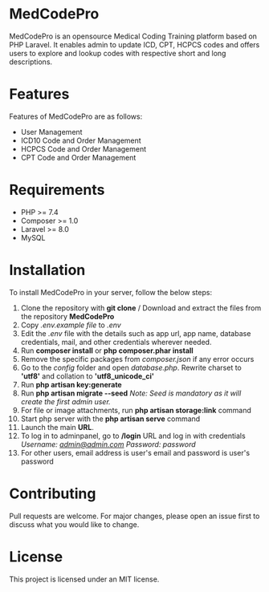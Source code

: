# MedCodePro
MedCodePro is an opensource Medical Coding Training platform based on PHP Laravel. It enables admin to update ICD, CPT, HCPCS codes and offers users to explore and lookup codes with respective short and long descriptions. 

# Features
Features of MedCodePro are as follows:
- User Management
- ICD10 Code and Order Management
- HCPCS Code and Order Management
- CPT Code and Order Management

# Requirements
- PHP >= 7.4
- Composer >= 1.0
- Laravel >= 8.0
- MySQL

# Installation
To install MedCodePro in your server, follow the below steps:

1. Clone the repository with **git clone** / Download and extract the files from the repository **MedCodePro**
2. Copy *.env.example file* to *.env*
3. Edit the *.env* file with the details such as app url, app name, database credentials, mail, and other credentials wherever needed.
4. Run **composer install** or **php composer.phar install**
5. Remove the specific packages from *composer.json* if any error occurs
6. Go to the *config* folder and open *database.php*. Rewrite charset to **'utf8'** and collation to **'utf8_unicode_ci'**
7. Run **php artisan key:generate**
8. Run **php artisan migrate --seed**
*Note: Seed is mandatory as it will create the first admin user.*
9. For file or image attachments, run **php artisan storage:link** command
10. Start php server with the **php artisan serve** command
11. Launch the main **URL**.
12. To log in to adminpanel, go to **/login** URL and log in with credentials
*Username: admin@admin.com*
*Password: password*
13. For other users, email address is user's email and password is user's password

# Contributing
Pull requests are welcome. For major changes, please open an issue first to discuss what you would like to change.

# License
This project is licensed under an MIT license.
